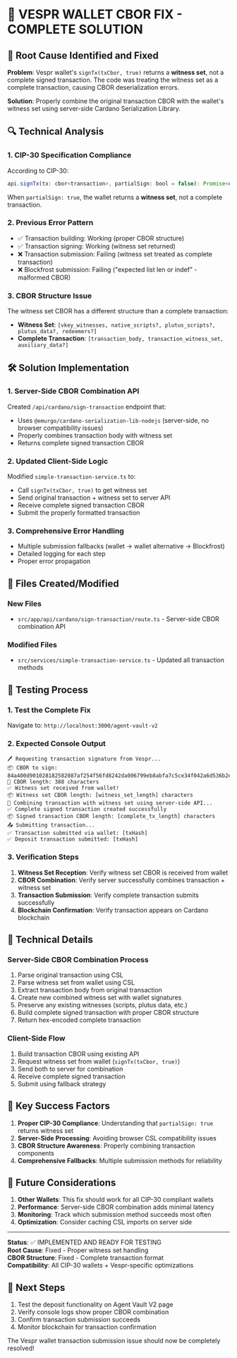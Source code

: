 # 🔧 VESPR WALLET CBOR FIX - COMPLETE SOLUTION

## 🎯 Root Cause Identified and Fixed

**Problem**: Vespr wallet's `signTx(txCbor, true)` returns a **witness set**, not a complete signed transaction. The code was treating the witness set as a complete transaction, causing CBOR deserialization errors.

**Solution**: Properly combine the original transaction CBOR with the wallet's witness set using server-side Cardano Serialization Library.

## 🔍 Technical Analysis

### 1. **CIP-30 Specification Compliance**
According to CIP-30:
```typescript
api.signTx(tx: cbor<transaction>, partialSign: bool = false): Promise<cbor<transaction_witness_set>>
```

When `partialSign: true`, the wallet returns a **witness set**, not a complete transaction.

### 2. **Previous Error Pattern**
- ✅ Transaction building: Working (proper CBOR structure)
- ✅ Transaction signing: Working (witness set returned)
- ❌ Transaction submission: Failing (witness set treated as complete transaction)
- ❌ Blockfrost submission: Failing ("expected list len or indef" - malformed CBOR)

### 3. **CBOR Structure Issue**
The witness set CBOR has a different structure than a complete transaction:
- **Witness Set**: `[vkey_witnesses, native_scripts?, plutus_scripts?, plutus_data?, redeemers?]`
- **Complete Transaction**: `[transaction_body, transaction_witness_set, auxiliary_data?]`

## 🛠️ Solution Implementation

### 1. **Server-Side CBOR Combination API**
Created `/api/cardano/sign-transaction` endpoint that:
- Uses `@emurgo/cardano-serialization-lib-nodejs` (server-side, no browser compatibility issues)
- Properly combines transaction body with witness set
- Returns complete signed transaction CBOR

### 2. **Updated Client-Side Logic**
Modified `simple-transaction-service.ts` to:
- Call `signTx(txCbor, true)` to get witness set
- Send original transaction + witness set to server API
- Receive complete signed transaction CBOR
- Submit the properly formatted transaction

### 3. **Comprehensive Error Handling**
- Multiple submission fallbacks (wallet → wallet alternative → Blockfrost)
- Detailed logging for each step
- Proper error propagation

## 📁 Files Created/Modified

### New Files
- `src/app/api/cardano/sign-transaction/route.ts` - Server-side CBOR combination API

### Modified Files
- `src/services/simple-transaction-service.ts` - Updated all transaction methods

## 🧪 Testing Process

### 1. **Test the Complete Fix**
Navigate to: `http://localhost:3000/agent-vault-v2`

### 2. **Expected Console Output**
```
🖊️ Requesting transaction signature from Vespr...
📦 CBOR to sign: 84a400d901028182582087af254f56fd8242da006799eb8abfa7c5ce34f042a6d536b2e51baf6f0246a501018282581d71ef...
📏 CBOR length: 388 characters
✅ Witness set received from wallet!
📦 Witness set CBOR length: [witness_set_length] characters
🔧 Combining transaction with witness set using server-side API...
✅ Complete signed transaction created successfully
📦 Signed transaction CBOR length: [complete_tx_length] characters
📤 Submitting transaction...
✅ Transaction submitted via wallet: [txHash]
✅ Deposit transaction submitted: [txHash]
```

### 3. **Verification Steps**
1. **Witness Set Reception**: Verify witness set CBOR is received from wallet
2. **CBOR Combination**: Verify server successfully combines transaction + witness set
3. **Transaction Submission**: Verify complete transaction submits successfully
4. **Blockchain Confirmation**: Verify transaction appears on Cardano blockchain

## 🔧 Technical Details

### Server-Side CBOR Combination Process
1. Parse original transaction using CSL
2. Parse witness set from wallet using CSL
3. Extract transaction body from original transaction
4. Create new combined witness set with wallet signatures
5. Preserve any existing witnesses (scripts, plutus data, etc.)
6. Build complete signed transaction with proper CBOR structure
7. Return hex-encoded complete transaction

### Client-Side Flow
1. Build transaction CBOR using existing API
2. Request witness set from wallet (`signTx(txCbor, true)`)
3. Send both to server for combination
4. Receive complete signed transaction
5. Submit using fallback strategy

## 🚨 Key Success Factors

1. **Proper CIP-30 Compliance**: Understanding that `partialSign: true` returns witness set
2. **Server-Side Processing**: Avoiding browser CSL compatibility issues
3. **CBOR Structure Awareness**: Properly combining transaction components
4. **Comprehensive Fallbacks**: Multiple submission methods for reliability

## 🔮 Future Considerations

1. **Other Wallets**: This fix should work for all CIP-30 compliant wallets
2. **Performance**: Server-side CBOR combination adds minimal latency
3. **Monitoring**: Track which submission method succeeds most often
4. **Optimization**: Consider caching CSL imports on server side

---

**Status**: ✅ IMPLEMENTED AND READY FOR TESTING  
**Root Cause**: Fixed - Proper witness set handling  
**CBOR Structure**: Fixed - Complete transaction format  
**Compatibility**: All CIP-30 wallets + Vespr-specific optimizations  

## 🎯 Next Steps

1. Test the deposit functionality on Agent Vault V2 page
2. Verify console logs show proper CBOR combination
3. Confirm transaction submission succeeds
4. Monitor blockchain for transaction confirmation

The Vespr wallet transaction submission issue should now be completely resolved!
